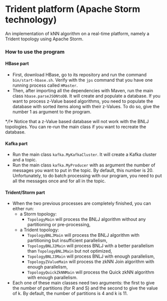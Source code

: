 # Trident platform (Apache Storm technology)

An implementation of kNN algorithm on a real-time platform, namely a Trident topology using Apache Storm.

### How to use the program
#### HBase part
- First, download HBase, go to its repository and run the command `bin/start-hbase.sh`. Verify with the `jps` 
command that you have one running process called `HMaster`.
- Then, after importing all the dependencies with Maven, run the main class `hbase.parseJSONtoDB`. It will
create and populate a database. If you want to process z-Value based algorithms, you need to populate 
the database with sorted items along with their z-Values. To do so, give the number 1 as argument to the program.
 
**/!\** Notice that a z-Value based database will not work with the BNLJ topologies. You can re-run the main class if you
want to recreate the database.

#### Kafka part
- Run the main class `kafka.MyKafkaCluster`. It will create a Kafka cluster and a topic.
- Run the main class `kafka.MyProducer` with as argument the number of messages you want to put in the topic.
By default, this number is 20. Unfortunately, to do batch processing with our program, you need to put all the 
messages once and for all in the topic.

#### Trident/Storm part
- When the two previous processes are completely finished, you can either run:
    * a Storm topology: 
        * `TopologyMain` will process the BNLJ algorithm without any partitioning or pre-processing,
    * a Trident topology:
        * `TopologyBNLJMain` will process the BNLJ algorithm with partitioning but insufficient parallelism,
        * `TopologyBNLJ2Main` will process BNLJ with a better parallelism than `TopologyBNLJMain` but not optimized,
        * `TopologyBNLJ3Main` will process BNLJ with enough parallelism,
        * `TopologyZValueMain` will process the zkNN Join algorithm with enough parallelism,
        * `TopologyQuickZkNNMain` will process the Quick zkNN algorithm with enough parallelism.
- Each one of these main classes need two arguments: the first to give the number of partitions (for R and S) and
the second to give the value of k. By default, the number of partitions is 4 and k is 11.
